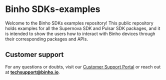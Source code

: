 # Binho SDKs-examples

Welcome to the Binho SDKs examples repository! This public repository holds examples for all the Supernova SDK and Pulsar SDK packages, and it is intended to show the users how to interact with Binho devices through their corresponding packages and APIs.

## Customer support

For any questions or doubts, visit our [Customer Support Portal](https://support.binho.io/) or reach out at **techsupport@binho.io**.
